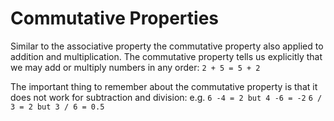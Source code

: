# Commutative Properties

Similar to the associative property the commutative property also applied to addition and multiplication. The commutative property tells us explicitly that we may add or multiply numbers in any order: `2 + 5 = 5 + 2`

The important thing to remember about the commutative property is that it does not work for subtraction and division:
e.g. `6 -4 = 2 but 4 -6 = -2`
     `6 / 3 = 2 but 3 / 6 = 0.5`